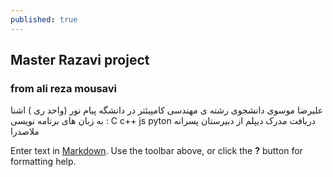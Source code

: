 ```yaml
---
published: true
---
```

## Master Razavi project
### from ali reza mousavi 
 علیرضا موسوی 
 دانشجوی رشته ی مهندسی کامپیئتر در دانشگه پیام نور (واحد ری )
 اشنا به زبان های برنامه نویسی : C   c++    js     pyton 
 دریافت مدرک دیپلم از دبیرستان پسرانه ملاصدرا 



Enter text in [Markdown](http://daringfireball.net/projects/markdown/). Use the toolbar above, or click the **?** button for formatting help.

